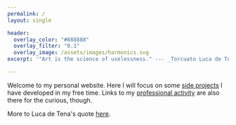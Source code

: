 ```yaml
---
permalink: /
layout: single

header:
  overlay_color: "#888888"
  overlay_filter: "0.1"
  overlay_image: /assets/images/harmonics.svg
excerpt: '"Art is the science of uselessness." --- _Torcuato Luca de Tena_'

---
```


Welcome to my personal website. Here I will focus on some
[side projects](projects) I have developed in my free time.
Links to my [professional activity](research)
are also there for the curious, though.

More to Luca de Tena's quote [here](science-of-uselessness).

